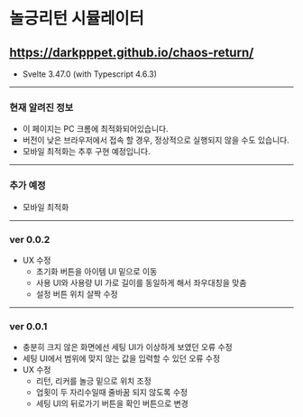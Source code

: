 # 놀긍리턴 시뮬레이터

## https://darkpppet.github.io/chaos-return/

* Svelte 3.47.0 (with Typescript 4.6.3)

---

### 현재 알려진 정보
- 이 페이지는 PC 크롬에 최적화되어있습니다.
- 버전이 낮은 브라우저에서 접속 할 경우, 정상적으로 실행되지 않을 수도 있습니다.
- 모바일 최적화는 추후 구현 예정입니다.

---

### 추가 예정
- 모바일 최적화

---

### ver 0.0.2
- UX 수정
  + 초기화 버튼을 아이템 UI 밑으로 이동
  + 사용 UI와 사용량 UI 가로 길이를 동일하게 해서 좌우대칭을 맞춤
  + 설정 버튼 위치 살짝 수정

---

### ver 0.0.1
- 충분히 크지 않은 화면에선 세팅 UI가 이상하게 보였던 오류 수정
- 세팅 UI에서 범위에 맞지 않는 값을 입력할 수 있던 오류 수정
- UX 수정
  + 리턴, 리커를 놀긍 밑으로 위치 조정
  + 업횟이 두 자리수일때 줄바꿈 되지 않도록 수정
  + 세팅 UI의 뒤로가기 버튼을 확인 버튼으로 변경
